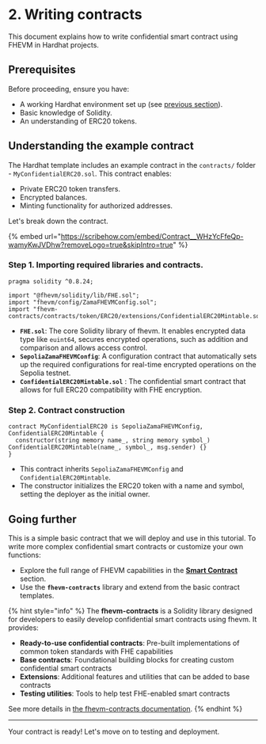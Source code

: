 # 2. Writing contracts

This document explains how to write confidential smart contract using FHEVM in Hardhat projects.

## Prerequisites

Before proceeding, ensure you have:

- A working Hardhat environment set up (see [previous section](1.-setting-up-hardhat.md)).
- Basic knowledge of Solidity.
- An understanding of ERC20 tokens.

## Understanding the example contract

The Hardhat template includes an example contract in the `contracts/` folder - `MyConfidentialERC20.sol`. This contract enables:

- Private ERC20 token transfers.
- Encrypted balances.
- Minting functionality for authorized addresses.

Let's break down the contract.

{% embed url="https://scribehow.com/embed/Contract__WHzYcFfeQp-wamyKwJVDhw?removeLogo=true&skipIntro=true" %}

### Step 1. Importing required libraries and contracts.

```solidity
pragma solidity ^0.8.24;

import "@fhevm/solidity/lib/FHE.sol";
import "fhevm/config/ZamaFHEVMConfig.sol";
import "fhevm-contracts/contracts/token/ERC20/extensions/ConfidentialERC20Mintable.sol";
```

- **`FHE.sol`**: The core Solidity library of fhevm. It enables encrypted data type like `euint64`, secures encrypted operations, such as addition and comparison and allows access control.
- **`SepoliaZamaFHEVMConfig`**: A configuration contract that automatically sets up the required configurations for real-time encrypted operations on the Sepolia testnet.
- **`ConfidentialERC20Mintable.sol`** : The confidential smart contract that allows for full ERC20 compatibility with FHE encryption.

### Step 2. Contract construction

```solidity
contract MyConfidentialERC20 is SepoliaZamaFHEVMConfig, ConfidentialERC20Mintable {
  constructor(string memory name_, string memory symbol_) ConfidentialERC20Mintable(name_, symbol_, msg.sender) {}
}
```

- This contract inherits `SepoliaZamaFHEVMConfig` and `ConfidentialERC20Mintable`.
- The constructor initializes the ERC20 token with a name and symbol, setting the deployer as the initial owner.

## Going further

This is a simple basic contract that we will deploy and use in this tutorial. To write more complex confidential smart contracts or customize your own functions:

- Explore the full range of FHEVM capabilities in the [**Smart Contract**](../../../smart_contracts/key_concepts.md) section.
- Use the **`fhevm-contracts`** library and extend from the basic contract templates.

{% hint style="info" %}
The **fhevm-contracts** is a Solidity library designed for developers to easily develop confidential smart contracts using fhevm. It provides:

- **Ready-to-use confidential contracts**: Pre-built implementations of common token standards with FHE capabilities
- **Base contracts**: Foundational building blocks for creating custom confidential smart contracts
- **Extensions**: Additional features and utilities that can be added to base contracts
- **Testing utilities**: Tools to help test FHE-enabled smart contracts

See more details in [the fhevm-contracts documentation](../../../smart_contracts/contracts.md).
{% endhint %}

---

Your contract is ready! Let's move on to testing and deployment.
